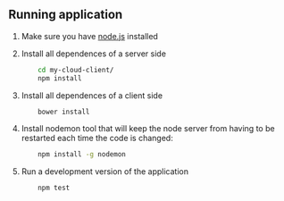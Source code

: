 ## Running application

1. Make sure you have [node.js](https://nodejs.org/en/download/) installed

2. Install all dependences of a server side

    ```bash
        cd my-cloud-client/
        npm install
    ```
3. Install all dependences of a client side

    ```bash
        bower install
    ```
4. Install nodemon tool that will keep the node server from having to be restarted each time the code is changed:

    ```bash
        npm install -g nodemon
    ```
5. Run a development version of the application

    ```bash
        npm test
    ```